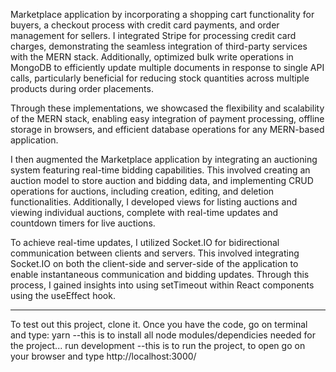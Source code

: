 Marketplace application by incorporating a shopping cart functionality for buyers, a checkout process with credit card payments, and order management for sellers.
I integrated Stripe for processing credit card charges, demonstrating the seamless integration of third-party services with the MERN stack.
Additionally, optimized bulk write operations in MongoDB to efficiently update multiple documents in response to single API calls,
particularly beneficial for reducing stock quantities across multiple products during order placements.

Through these implementations, we showcased the flexibility and scalability of the MERN stack, enabling easy integration of payment processing,
offline storage in browsers, and efficient database operations for any MERN-based application.

I then augmented the Marketplace application by integrating an auctioning system featuring real-time bidding capabilities.
This involved creating an auction model to store auction and bidding data, and implementing CRUD operations for auctions,
including creation, editing, and deletion functionalities. Additionally, I developed views for listing auctions and viewing individual auctions,
complete with real-time updates and countdown timers for live auctions.

To achieve real-time updates, I utilized Socket.IO for bidirectional communication between clients and servers. This involved integrating Socket.IO on both the client-side
and server-side of the application to enable instantaneous communication and bidding updates. Through this process, I gained insights into using setTimeout
within React components using the useEffect hook.

***
To test out this project, clone it.
Once you have the code, go on terminal and type:
yarn
--this is to install all node modules/dependicies needed for the project...
run development
--this is to run the project, to open go on your browser and type http://localhost:3000/

